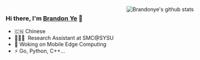 <!--
**ysyisyourbrother/ysyisyourbrother** is a ✨ _special_ ✨ repository because its `README.md` (this file) appears on your GitHub profile.

Here are some ideas to get you started:

- 🔭 I’m currently working on ...
- 🌱 I’m currently learning ...
- 👯 I’m looking to collaborate on ...
- 🤔 I’m looking for help with ...
- 💬 Ask me about ...
- 📫 How to reach me: ...
- 😄 Pronouns: ...
- ⚡ Fun fact: ...
-->

<img align="right" src="https://github-readme-stats.vercel.app/api?username=ysyisyourbrother&show_icons=true&theme=vue&count_private=true" alt="Brandonye's github stats" />

### Hi there, I'm [Brandon Ye](http://www.brandonye.tech/) 🎉

- 🇨🇳 Chinese
- 🧑🏻‍💻 &nbsp;Research Assistant at SMC@SYSU
- 🤔 Woking on Mobile Edge Computing
- ⚡ Go, Python, C++...
